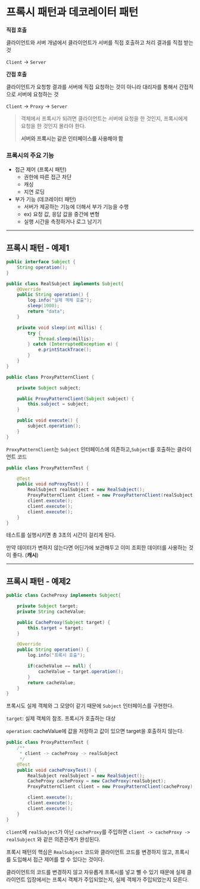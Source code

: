 # 프록시 패턴과 데코레이터 패턴

**직접 호출**

클라이언트와 서버 개념에서 클라이언트가 서버를 직접 호출하고 처리 결과를 직접 받는 것

`Client` -> `Server`


**간접 호출**

클라이언트가 요청항 결과를 서버에 직접 요청하는 것이 아니라 대리자를 통해서 간접적으로 서버에 요청하는 것

`Client` -> `Proxy` -> `Server`

> 객체에서 프록시가 되려면 클라이언트는 서버에 요청을 한 것인지, 프록시에게 요청을 한 것인지 몰라야 한다.
> 
> **서버와 프록시는 같은 인터페이스를 사용해야 함**


### 프록시의 주요 기능

- 접근 제어 (프록시 패턴)
  - 권한에 따른 접근 차단
  - 캐싱
  - 지연 로딩
- 부가 기능 (데코레이터 패턴)
  - 서버가 제공하는 기능에 더해서 부가 기능을 수행
  - ex) 요청 값, 응답 값을 중간에 변형
  - 실행 시간을 측정하거나 로그 남기기

---

## 프록시 패턴 - 예제1

```java
public interface Subject {
    String operation();
}

public class RealSubject implements Subject{
    @Override
    public String operation() {
        log.info("실제 객체 호출");
        sleep(1000);
        return "data";
    }

    private void sleep(int millis) {
        try {
            Thread.sleep(millis);
        } catch (InterruptedException e) {
            e.printStackTrace();
        }
    }
}

public class ProxyPatternClient {

    private Subject subject;

    public ProxyPatternClient(Subject subject) {
        this.subject = subject;
    }

    public void execute() {
        subject.operation();
    }
}
```

`ProxyPatternClient`는 `Subject` 인터페이스에 의존하고,`Subject`를 호출하는 클라이언트 코드

```java
public class ProxyPatternTest {

    @Test
    public void noProxyTest() {
        RealSubject realSubject = new RealSubject();
        ProxyPatternClient client = new ProxyPatternClient(realSubject);
        client.execute();
        client.execute();
        client.execute();
    }
}
```

테스트를 실행시키면 총 3초의 시간이 걸리게 된다.

만약 데이터가 변하지 않는다면 어딘가에 보관해두고 이미 조회한 데이터를 사용하는 것이 좋다. (**캐시**)

---

## 프록시 패턴 - 예제2

```java
public class CacheProxy implements Subject{

    private Subject target;
    private String cacheValue;

    public CacheProxy(Subject target) {
        this.target = target;
    }

    @Override
    public String operation() {
        log.info("프록시 호출");

        if(cacheValue == null) {
            cacheValue = target.operation();
        }
        return cacheValue;
    }
}
```

프록시도 실제 객체와 그 모양이 같기 때문에 `Subject` 인터페이스를 구현한다.

`target`: 실제 객체의 참조. 프록시가 호출하는 대상

`operation`: cacheValue에 값을 저장하고 값이 있으면 target을 호출하지 않는다.

```java
public class ProxyPatternTest {
    /**
     * client -> cacheProxy -> realSubject
     */
    @Test
    public void cacheProxyTest() {
        RealSubject realSubject = new RealSubject();
        CacheProxy cacheProxy = new CacheProxy(realSubject);
        ProxyPatternClient client = new ProxyPatternClient(cacheProxy);

        client.execute();
        client.execute();
        client.execute();
    }
}
```

`client`에 `realSubject`가 아닌 `cacheProxy`를 주입하면 `client -> cacheProxy -> realSubject` 와 같은 의존관계가 완성된다.

프록시 패턴의 핵심은 `RealSubject` 코드와 클라이언트 코드를 변경하지 않고, 프록시를 도입해서 접근 제어를 할 수 있다는 것이다.

클라이언트의 코드를 변경하지 않고 자유롭게 프록시를 넣고 뺄 수 있기 때문에 실제 클라이언트 입장에서는 프록시 객체가 주입되었는지, 실제 객체가 주입되었는지 모른다.

